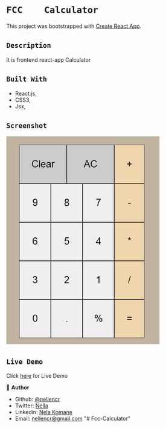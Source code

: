 # `FCC    Calculator`


This project was bootstrapped with [Create React App](https://github.com/facebook/create-react-app).


## `Description`
It is frontend react-app Calculator


## `Built With`

- React.js,
- CSS3,
- Jsx,



## `Screenshot`
![Screenshoot](src/images/calcu.png)



## `Live Demo`
 Click [here](https://kind-curran-01cf22.netlify.app) for Live Demo


👤 **Author**

- Github: [@nellencr](https://github.com/nellencr)
- Twitter: [Nella](https://twitter.com/Nella75794271)
- Linkedin: [Nela Komane](https://www.linkedin.com/in/nela-komane-8866b9192/)
- Email: nellencr@gmail.com "# Fcc-Calculator" 
